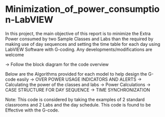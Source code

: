 # Minimization_of_power_consumption-LabVIEW
In this project, the main objective of this report is to minimize the Extra Power consumed by two Sample Classes and Labs than the required by making use of  day sequences and setting the time table for each day using LabVIEW Software with G-coding. Any developments/modifications are welcome

-> Follow the block diagram for the code overview

Below are the Algorithms provided for each model to help design the G-code easily
-> OVER POWER USAGE INDICATORS AND ALERTS
-> Calculating the power of the classes and labs
-> Power Calculations
-> CASE STRUCTURE FOR DAY SEQUENCE
-> TIME SYNCHRONIZATION

Note: This code is considered by taking the examples of 2 standard classrooms and 2 Labs and the day schedule. This code is found to be Effective with the G-code.
